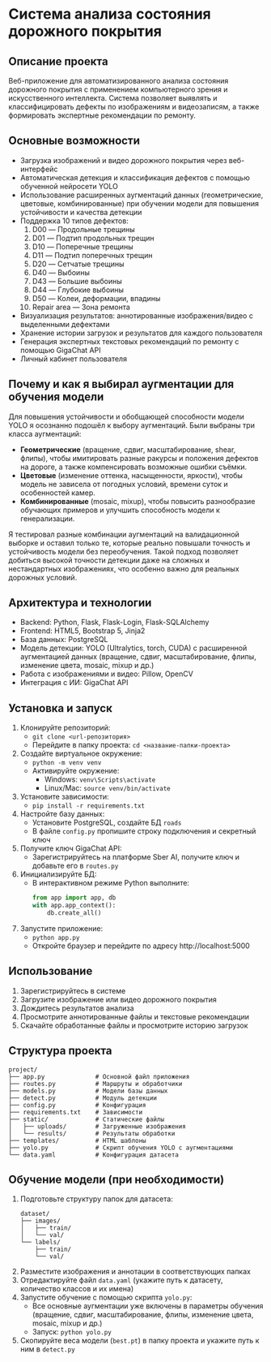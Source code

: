 # Система анализа состояния дорожного покрытия

## Описание проекта
Веб-приложение для автоматизированного анализа состояния дорожного покрытия с применением компьютерного зрения и искусственного интеллекта. Система позволяет выявлять и классифицировать дефекты по изображениям и видеозаписям, а также формировать экспертные рекомендации по ремонту.

## Основные возможности
- Загрузка изображений и видео дорожного покрытия через веб-интерфейс
- Автоматическая детекция и классификация дефектов с помощью обученной нейросети YOLO
- Использование расширенных аугментаций данных (геометрические, цветовые, комбинированные) при обучении модели для повышения устойчивости и качества детекции
- Поддержка 10 типов дефектов:
  1. D00 — Продольные трещины
  2. D01 — Подтип продольных трещин
  3. D10 — Поперечные трещины
  4. D11 — Подтип поперечных трещин
  5. D20 — Сетчатые трещины
  6. D40 — Выбоины
  7. D43 — Большие выбоины
  8. D44 — Глубокие выбоины
  9. D50 — Колеи, деформации, впадины
  10. Repair area — Зона ремонта
- Визуализация результатов: аннотированные изображения/видео с выделенными дефектами
- Хранение истории загрузок и результатов для каждого пользователя
- Генерация экспертных текстовых рекомендаций по ремонту с помощью GigaChat API
- Личный кабинет пользователя

## Почему и как я выбирал аугментации для обучения модели
Для повышения устойчивости и обобщающей способности модели YOLO я осознанно подошёл к выбору аугментаций. Были выбраны три класса аугментаций:
- **Геометрические** (вращение, сдвиг, масштабирование, shear, флипы), чтобы имитировать разные ракурсы и положения дефектов на дороге, а также компенсировать возможные ошибки съёмки.
- **Цветовые** (изменение оттенка, насыщенности, яркости), чтобы модель не зависела от погодных условий, времени суток и особенностей камер.
- **Комбинированные** (mosaic, mixup), чтобы повысить разнообразие обучающих примеров и улучшить способность модели к генерализации.

Я тестировал разные комбинации аугментаций на валидационной выборке и оставил только те, которые реально повышали точность и устойчивость модели без переобучения. Такой подход позволяет добиться высокой точности детекции даже на сложных и нестандартных изображениях, что особенно важно для реальных дорожных условий.

## Архитектура и технологии
- Backend: Python, Flask, Flask-Login, Flask-SQLAlchemy
- Frontend: HTML5, Bootstrap 5, Jinja2
- База данных: PostgreSQL
- Модель детекции: YOLO (Ultralytics, torch, CUDA) с расширенной аугментацией данных (вращение, сдвиг, масштабирование, флипы, изменение цвета, mosaic, mixup и др.)
- Работа с изображениями и видео: Pillow, OpenCV
- Интеграция с ИИ: GigaChat API

## Установка и запуск
1. Клонируйте репозиторий:
   - `git clone <url-репозитория>`
   - Перейдите в папку проекта: `cd <название-папки-проекта>`
2. Создайте виртуальное окружение:
   - `python -m venv venv`
   - Активируйте окружение:
     - Windows: `venv\Scripts\activate`
     - Linux/Mac: `source venv/bin/activate`
3. Установите зависимости:
   - `pip install -r requirements.txt`
4. Настройте базу данных:
   - Установите PostgreSQL, создайте БД `roads`
   - В файле `config.py` пропишите строку подключения и секретный ключ
5. Получите ключ GigaChat API:
   - Зарегистрируйтесь на платформе Sber AI, получите ключ и добавьте его в `routes.py`
6. Инициализируйте БД:
   - В интерактивном режиме Python выполните:
     ```python
     from app import app, db
     with app.app_context():
         db.create_all()
     ```
7. Запустите приложение:
   - `python app.py`
   - Откройте браузер и перейдите по адресу http://localhost:5000

## Использование
1. Зарегистрируйтесь в системе
2. Загрузите изображение или видео дорожного покрытия
3. Дождитесь результатов анализа
4. Просмотрите аннотированные файлы и текстовые рекомендации
5. Скачайте обработанные файлы и просмотрите историю загрузок

## Структура проекта
```
project/
├── app.py              # Основной файл приложения
├── routes.py           # Маршруты и обработчики
├── models.py           # Модели базы данных
├── detect.py           # Модуль детекции
├── config.py           # Конфигурация
├── requirements.txt    # Зависимости
├── static/             # Статические файлы
│   ├── uploads/        # Загруженные изображения
│   └── results/        # Результаты обработки
├── templates/          # HTML шаблоны
├── yolo.py             # Скрипт обучения YOLO с аугментациями
└── data.yaml           # Конфигурация датасета
```

## Обучение модели (при необходимости)
1. Подготовьте структуру папок для датасета:
   ```
   dataset/
   ├── images/
   │   ├── train/
   │   └── val/
   └── labels/
       ├── train/
       └── val/
   ```
2. Разместите изображения и аннотации в соответствующих папках
3. Отредактируйте файл `data.yaml` (укажите путь к датасету, количество классов и их имена)
4. Запустите обучение с помощью скрипта `yolo.py`:
   - Все основные аугментации уже включены в параметры обучения (вращение, сдвиг, масштабирование, флипы, изменение цвета, mosaic, mixup и др.)
   - Запуск: `python yolo.py`
5. Скопируйте веса модели (`best.pt`) в папку проекта и укажите путь к ним в `detect.py`
